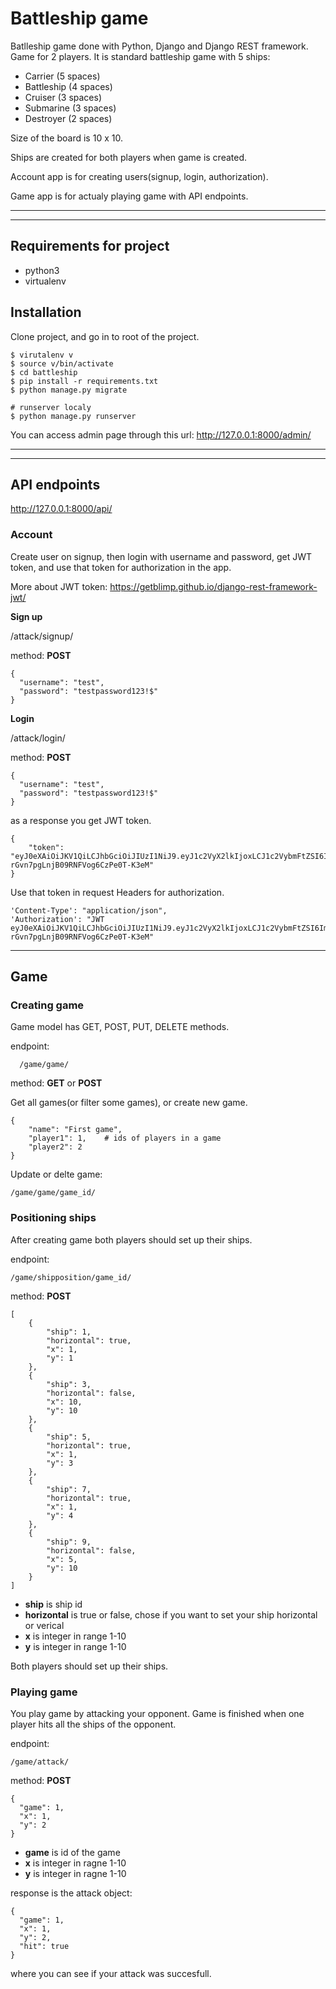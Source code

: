 # Battleship game

Batlleship game done with Python, Django and Django REST framework.
Game for 2 players. It is standard battleship game with 5 ships:
  * Carrier (5 spaces)
  * Battleship (4 spaces)
  * Cruiser (3 spaces)
  * Submarine (3 spaces)
  * Destroyer (2 spaces)

Size of the board is 10 x 10.

Ships are created for both players when game is created.

Account app is for creating users(signup, login, authorization).

Game app is for actualy playing game with API endpoints.

****
****

## Requirements for project
* python3
* virtualenv

## Installation

Clone project, and go in to root of the project.

    $ virutalenv v
    $ source v/bin/activate
    $ cd battleship
    $ pip install -r requirements.txt
    $ python manage.py migrate

    # runserver localy
    $ python manage.py runserver


You can access admin page through this url:
http://127.0.0.1:8000/admin/

****
****

## API endpoints
http://127.0.0.1:8000/api/

### Account

Create user on signup, then login with username and password, get JWT token, and use that token for authorization in the app.

More about JWT token: https://getblimp.github.io/django-rest-framework-jwt/

__Sign up__

/attack/signup/

method: __POST__

    {
      "username": "test",
      "password": "testpassword123!$"
    }

__Login__

/attack/login/

method: __POST__

    {
      "username": "test",
      "password": "testpassword123!$"
    }

as a response you get JWT token.

    {
        "token": "eyJ0eXAiOiJKV1QiLCJhbGciOiJIUzI1NiJ9.eyJ1c2VyX2lkIjoxLCJ1c2VybmFtZSI6ImlyZmFuIiwiZXhwIjoxNTQ1OTA2MTYyLCJlbWFpbCI6IiJ9.SLR5fRWWzju-rGvn7pgLnjB09RNFVog6CzPe0T-K3eM"
    }

Use that token in request Headers for authorization.

    'Content-Type': "application/json",
    'Authorization': "JWT eyJ0eXAiOiJKV1QiLCJhbGciOiJIUzI1NiJ9.eyJ1c2VyX2lkIjoxLCJ1c2VybmFtZSI6ImlyZmFuIiwiZXhwIjoxNTQ1OTA2MTYyLCJlbWFpbCI6IiJ9.SLR5fRWWzju-rGvn7pgLnjB09RNFVog6CzPe0T-K3eM"

****

## Game

### Creating game
Game model has GET, POST, PUT, DELETE methods.

endpoint:

      /game/game/
method: __GET__ or __POST__



Get all games(or filter some games), or create new game.

    {
    	"name": "First game",
    	"player1": 1,    # ids of players in a game
    	"player2": 2
    }

Update or delte game:

    /game/game/game_id/


### Positioning ships

After creating game both players should set up their ships.

endpoint:

    /game/shipposition/game_id/

method: __POST__

    [
    	{
    		"ship": 1,
    		"horizontal": true,
    		"x": 1,
    		"y": 1
    	},
    	{
    		"ship": 3,
    		"horizontal": false,
    		"x": 10,
    		"y": 10
    	},
    	{
    		"ship": 5,
    		"horizontal": true,
    		"x": 1,
    		"y": 3
    	},
    	{
    		"ship": 7,
    		"horizontal": true,
    		"x": 1,
    		"y": 4
    	},
    	{
    		"ship": 9,
    		"horizontal": false,
    		"x": 5,
    		"y": 10
    	}
    ]

* __ship__ is ship id
* __horizontal__ is true or false, chose if you want to set your ship horizontal or verical
* __x__ is integer in range 1-10
* __y__ is integer in range 1-10


Both players should set up their ships.

### Playing game

You play game by attacking your opponent. Game is finished when one player hits all the ships of the opponent.

endpoint:

    /game/attack/

method: __POST__

    {
      "game": 1,
      "x": 1,
      "y": 2
    }

* __game__ is id of the game
* __x__ is integer in ragne 1-10
* __y__ is integer in ragne 1-10

response is the attack object:

    {
      "game": 1,
      "x": 1,
      "y": 2,
      "hit": true
    }

where you can see if your attack was succesfull.
